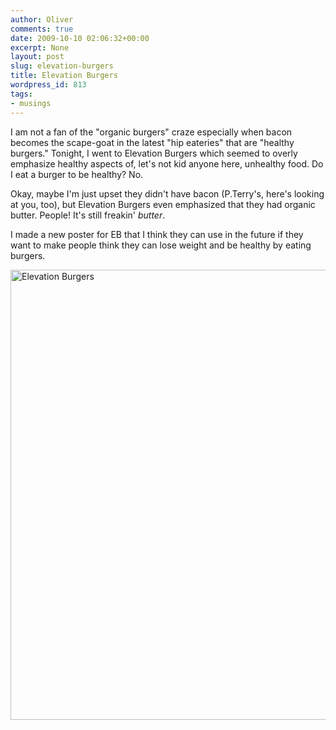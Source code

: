 ```yaml
---
author: Oliver
comments: true
date: 2009-10-10 02:06:32+00:00
excerpt: None
layout: post
slug: elevation-burgers
title: Elevation Burgers
wordpress_id: 813
tags:
- musings
---
```


I am not a fan of the "organic burgers" craze especially when bacon becomes the scape-goat in the latest "hip eateries" that are "healthy burgers."  Tonight, I went to Elevation Burgers which seemed to overly emphasize healthy aspects of, let's not kid anyone here, unhealthy food.  Do I eat a burger to be healthy?  No.

Okay, maybe I'm just upset they didn't have bacon (P.Terry's, here's looking at you, too), but Elevation Burgers even emphasized that they had organic butter.  People!  It's still freakin' <em>butter</em>.

I made a new poster for EB that I think they can use in the future if they want to make people think they can lose weight and be healthy by eating burgers.

<img src="http://www.owiber.com/wp-content/uploads/2009/10/elevationburgers.jpg" alt="Elevation Burgers" title="Elevation Burgers" width="666" height="720" class="alignnone size-full wp-image-819" />